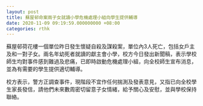 ```yaml
---
layout: post
title: 蘇屋邨命案兩子女就讀小學危機處理小組向學生提供輔導
date: 2020-11-09 09:19:59.000000000 +08:00
categories: rthk
---
```


蘇屋邨荷花樓一個單位昨日發生懷疑自殺及謀殺案，單位內3人死亡，包括女戶主及和一對子女。兩名年幼死者就讀的獻主會小學，校方今日發出新聞稿，表示學校師生均對事件感到難過及悲痛，已即時啟動危機處理小組，向全校師生宣布消息，並為有需要的學生提供適切輔導。

校方表示，警方正調查事件，現階段不宜作任何揣測及發表意見，又指已向全校學生家長發信，請他們未來數周密切留意子女情緒，給予關心及安慰，並與學校保持聯絡。
